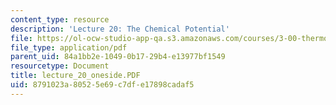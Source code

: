 ```yaml
---
content_type: resource
description: 'Lecture 20: The Chemical Potential'
file: https://ol-ocw-studio-app-qa.s3.amazonaws.com/courses/3-00-thermodynamics-of-materials-fall-2002/8791023a80525e69c7dfe17898cadaf5_lecture_20_oneside.PDF
file_type: application/pdf
parent_uid: 84a1bb2e-1049-0b17-29b4-e13977bf1549
resourcetype: Document
title: lecture_20_oneside.PDF
uid: 8791023a-8052-5e69-c7df-e17898cadaf5
---
```

